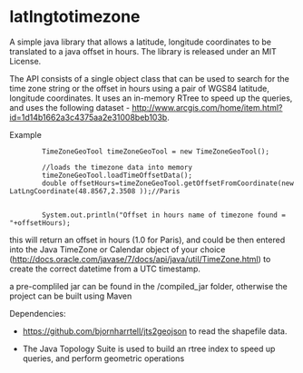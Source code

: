 latlngtotimezone
================

A simple java library that allows a latitude, longitude coordinates to be translated to a java offset in hours. The library is released under an MIT License.

The API consists of a single object class that can be used to search for the time zone string or the offset in hours using a pair of WGS84 latitude, longitude coordinates. It uses an in-memory RTree to speed up the queries, and uses the following dataset - http://www.arcgis.com/home/item.html?id=1d14b1662a3c4375aa2e31008beb103b.

Example 

```
	    TimeZoneGeoTool timeZoneGeoTool = new TimeZoneGeoTool();

		//loads the timezone data into memory
		timeZoneGeoTool.loadTimeOffsetData();
        double offsetHours=timeZoneGeoTool.getOffsetFromCoordinate(new LatLngCoordinate(48.8567,2.3508 ));//Paris

		
		System.out.println("Offset in hours name of timezone found =  "+offsetHours);
```

this will return an offset in hours (1.0 for Paris), and could be then entered into the Java TimeZone or Calendar object of your choice (http://docs.oracle.com/javase/7/docs/api/java/util/TimeZone.html) to create the correct datetime from a UTC timestamp.

a pre-compliled jar can be found in the /compiled_jar folder, otherwise the project can be built using Maven

Dependencies:

- https://github.com/bjornharrtell/jts2geojson to read the shapefile data.

- The Java Topology Suite is used to build an rtree index to speed up queries, and perform geometric operations
